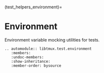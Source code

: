 (test_helpers_environment)=

# Environment

Environment variable mocking utilities for tests.

```{eval-rst}
.. automodule:: libtmux.test.environment
   :members:
   :undoc-members:
   :show-inheritance:
   :member-order: bysource
``` 
